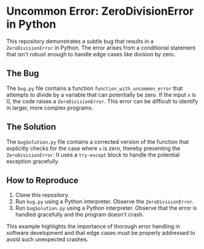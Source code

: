 # Uncommon Error: ZeroDivisionError in Python

This repository demonstrates a subtle bug that results in a `ZeroDivisionError` in Python.  The error arises from a conditional statement that isn't robust enough to handle edge cases like division by zero.

## The Bug

The `bug.py` file contains a function `function_with_uncommon_error` that attempts to divide by a variable that can potentially be zero.  If the input `x` is 0, the code raises a `ZeroDivisionError`.  This error can be difficult to identify in larger, more complex programs.

## The Solution

The `bugSolution.py` file contains a corrected version of the function that explicitly checks for the case where `x` is zero, thereby preventing the `ZeroDivisionError`. It uses a `try-except` block to handle the potential exception gracefully.

## How to Reproduce

1. Clone this repository.
2. Run `bug.py` using a Python interpreter.  Observe the `ZeroDivisionError`.
3. Run `bugSolution.py` using a Python interpreter.  Observe that the error is handled gracefully and the program doesn't crash.

This example highlights the importance of thorough error handling in software development and that edge cases must be properly addressed to avoid such unexpected crashes.